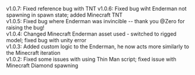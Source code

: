 v1.0.7: Fixed reference bug with TNT
v1.0.6: Fixed bug wiht Enderman not spawning in spawn state; added Minecraft TNT <br>
v1.0.5: Fixed bug where Enderman was invincible -- thank you @Zero for raising the bug! <br>
v1.0.4: Changed Minecraft Enderman asset used - switched to rigged model; fixed bug with unity error <br>
v1.0.3: Added custom logic to the Enderman, he now acts more similarly to the Minecraft iteration <br>
v1.0.2: Fixed some issues with using Thin Man script; fixed issue with Minecraft Diamond spawning